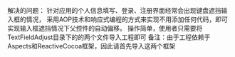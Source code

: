解决的问题：
  针对应用的个人信息填写、登录、注册界面经常会出现键盘遮挡输入框的情况，
采用AOP技术和响应式编程的方式来实现不用添加任何代码，即可实现输入框遮挡情况下父控件的自动偏移。
操作简单，使用者只需要将TextFieldAdjust目录下的的两个文件导入工程即可
备注：由于工程依赖于Aspects和ReactiveCocoa框架，因此请首先导入这两个框架

